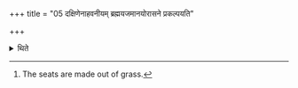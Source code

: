 +++
title = "05 दक्षिणेनाहवनीयम् ब्रह्मयजमानयोरासने प्रकल्पयति"

+++

<details><summary>थिते</summary>

5. To the south of the Āhavanīya he arranges the seats[^1] of the Brahman and of the sacrificer; that of the Brahman to the east and that of the sacrificer to the west.  

[^1]: The seats are made out of grass.
</details>
